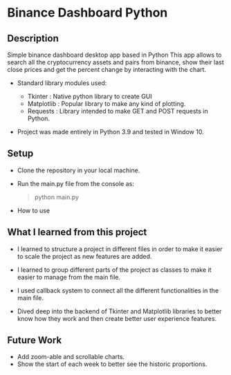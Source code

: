 # Binance Dashboard Python

## Description
Simple binance dashboard desktop app based in Python
This app allows to search all the cryptocurrency assets and pairs from binance, show their last close prices and get the percent change by interacting with the chart.

- Standard library modules used:
  - Tkinter : Native python library to create GUI
  - Matplotlib : Popular library to make any kind of plotting.
  - Requests : Library intended to make GET and POST requests in Python.

- Project was made entirely in Python 3.9 and tested in Window 10.

## Setup

- Clone the repository in your local machine.
- Run the main.py file from the console as:
  > python main.py

- How to use

## What I learned from this project

- I learned to structure a project in different files in order to make it easier to scale the project as new features are added.

- I learned to group different parts of the project as classes to make it easier to manage from the main file.

- I used callback system to connect all the different functionalities in the main file.

- Dived deep into the backend of Tkinter and Matplotlib libraries to better know how they work and then create better user experience features.

## Future Work
<!-- - ~~Add TDD to test all the features.~~ ✅ -->
- Add zoom-able and scrollable charts.
- Show the start of each week to better see the historic proportions.